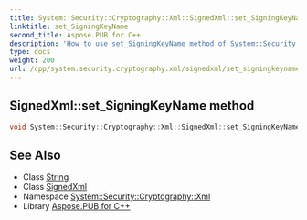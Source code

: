 ```yaml
---
title: System::Security::Cryptography::Xml::SignedXml::set_SigningKeyName method
linktitle: set_SigningKeyName
second_title: Aspose.PUB for C++
description: 'How to use set_SigningKeyName method of System::Security::Cryptography::Xml::SignedXml class in C++.'
type: docs
weight: 200
url: /cpp/system.security.cryptography.xml/signedxml/set_signingkeyname/
---
```

## SignedXml::set_SigningKeyName method




```cpp
void System::Security::Cryptography::Xml::SignedXml::set_SigningKeyName(String value)
```

## See Also

* Class [String](../../../system/string/)
* Class [SignedXml](../)
* Namespace [System::Security::Cryptography::Xml](../../)
* Library [Aspose.PUB for C++](../../../)
